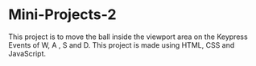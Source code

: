 # Mini-Projects-2

This project is to move the ball inside the viewport area on the Keypress Events of W, A , S and D.
This project is made using HTML, CSS and JavaScript.